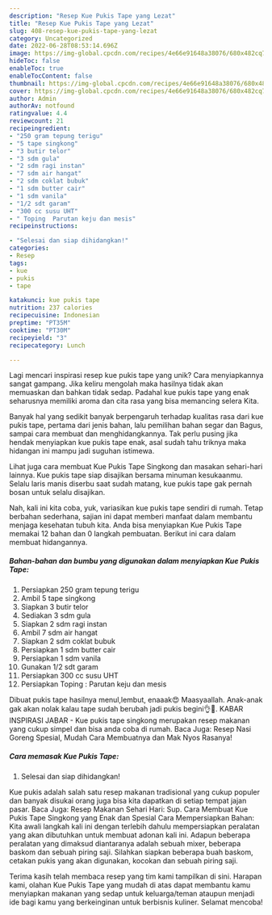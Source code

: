 ```yaml
---
description: "Resep Kue Pukis Tape yang Lezat"
title: "Resep Kue Pukis Tape yang Lezat"
slug: 408-resep-kue-pukis-tape-yang-lezat
category: Uncategorized
date: 2022-06-28T08:53:14.696Z
image: https://img-global.cpcdn.com/recipes/4e66e91648a38076/680x482cq70/kue-pukis-tape-foto-resep-utama.jpg
hideToc: false
enableToc: true
enableTocContent: false
thumbnail: https://img-global.cpcdn.com/recipes/4e66e91648a38076/680x482cq70/kue-pukis-tape-foto-resep-utama.jpg
cover: https://img-global.cpcdn.com/recipes/4e66e91648a38076/680x482cq70/kue-pukis-tape-foto-resep-utama.jpg
author: Admin
authorAv: notfound
ratingvalue: 4.4
reviewcount: 21
recipeingredient:
- "250 gram tepung terigu"
- "5 tape singkong"
- "3 butir telor"
- "3 sdm gula"
- "2 sdm ragi instan"
- "7 sdm air hangat"
- "2 sdm coklat bubuk"
- "1 sdm butter cair"
- "1 sdm vanila"
- "1/2 sdt garam"
- "300 cc susu UHT"
- " Toping  Parutan keju dan mesis"
recipeinstructions:

- "Selesai dan siap dihidangkan!"
categories:
- Resep
tags:
- kue
- pukis
- tape

katakunci: kue pukis tape 
nutrition: 237 calories
recipecuisine: Indonesian
preptime: "PT35M"
cooktime: "PT30M"
recipeyield: "3"
recipecategory: Lunch

---
```





Lagi mencari inspirasi resep kue pukis tape yang unik? Cara menyiapkannya sangat gampang. Jika keliru mengolah maka hasilnya tidak akan memuaskan dan bahkan tidak sedap. Padahal kue pukis tape yang enak seharusnya memiliki aroma dan cita rasa yang bisa memancing selera Kita.





Banyak hal yang sedikit banyak berpengaruh terhadap kualitas rasa dari kue pukis tape, pertama dari jenis bahan, lalu pemilihan bahan segar dan Bagus, sampai cara membuat dan menghidangkannya. Tak perlu pusing jika hendak menyiapkan kue pukis tape enak,      asal sudah tahu triknya maka hidangan ini mampu jadi suguhan istimewa.














Lihat juga cara membuat Kue Pukis Tape Singkong dan masakan sehari-hari lainnya. Kue pukis tape siap disajikan bersama minuman kesukaanmu. Selalu laris manis diserbu saat sudah matang, kue pukis tape gak pernah bosan untuk selalu disajikan.






Nah, kali ini kita coba, yuk, variasikan kue pukis tape sendiri di rumah. Tetap berbahan sederhana, sajian ini dapat memberi manfaat dalam membantu menjaga kesehatan tubuh kita. Anda bisa menyiapkan Kue Pukis Tape memakai 12 bahan dan 0 langkah pembuatan. Berikut ini cara dalam membuat hidangannya.

<!--inarticleads1-->

##### Bahan-bahan dan bumbu yang digunakan dalam menyiapkan Kue Pukis Tape:

1. Persiapkan 250 gram tepung terigu
1. Ambil 5 tape singkong
1. Siapkan 3 butir telor
1. Sediakan 3 sdm gula
1. Siapkan 2 sdm ragi instan
1. Ambil 7 sdm air hangat
1. Siapkan 2 sdm coklat bubuk
1. Persiapkan 1 sdm butter cair
1. Persiapkan 1 sdm vanila
1. Gunakan 1/2 sdt garam
1. Persiapkan 300 cc susu UHT
1. Persiapkan  Toping : Parutan keju dan mesis


Dibuat pukis tape hasilnya menul,lembut, enaaak😍 Maasyaallah. Anak-anak gak akan nolak kalau tape sudah berubah jadi pukis begini👌🥰. KABAR INSPIRASI JABAR - Kue pukis tape singkong merupakan resep makanan yang cukup simpel dan bisa anda coba di rumah. Baca Juga: Resep Nasi Goreng Spesial, Mudah Cara Membuatnya dan Mak Nyos Rasanya! 

<!--inarticleads2-->

##### Cara memasak Kue Pukis Tape:


1. Selesai dan siap dihidangkan!

Kue pukis adalah salah satu resep makanan tradisional yang cukup populer dan banyak disukai orang juga bisa kita dapatkan di setiap tempat jajan pasar. Baca Juga: Resep Makanan Sehari Hari: Sup. Cara Membuat Kue Pukis Tape Singkong yang Enak dan Spesial Cara Mempersiapkan Bahan: Kita awali langkah kali ini dengan terlebih dahulu mempersiapkan peralatan yang akan dibutuhkan untuk membuat adonan kali ini. Adapun beberapa peralatan yang dimaksud diantaranya adalah sebuah mixer, beberapa baskom dan sebuah piring saji. Silahkan siapkan beberapa buah baskom, cetakan pukis yang akan digunakan, kocokan dan sebuah piring saji. 

Terima kasih telah membaca resep yang tim kami tampilkan di sini. Harapan kami, olahan Kue Pukis Tape yang mudah di atas dapat membantu kamu menyiapkan makanan yang sedap untuk keluarga/teman ataupun menjadi ide bagi kamu yang berkeinginan untuk berbisnis kuliner. Selamat mencoba!
